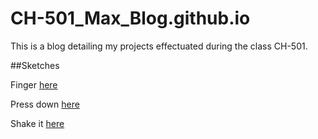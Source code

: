 # CH-501_Max_Blog.github.io
This is a blog detailing my projects effectuated during the class CH-501.

##Sketches

Finger [here](https://github.com/Maxw3llGM/CH-501_Max_Blog.github.io/blob/main/sketches/Finger.html)

Press down [here](tree/main/sketches/handtool.md)

Shake it [here](tree/main/sketches/shaker.md)
